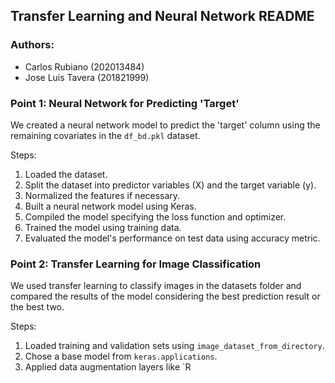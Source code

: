 ## Transfer Learning and Neural Network README

### Authors:
- Carlos Rubiano (202013484)
- Jose Luis Tavera (201821999)

### Point 1: Neural Network for Predicting 'Target'

We created a neural network model to predict the 'target' column using the remaining covariates in the `df_bd.pkl` dataset. 

Steps:
1. Loaded the dataset.
2. Split the dataset into predictor variables (X) and the target variable (y).
3. Normalized the features if necessary.
4. Built a neural network model using Keras.
5. Compiled the model specifying the loss function and optimizer.
6. Trained the model using training data.
7. Evaluated the model's performance on test data using accuracy metric.

### Point 2: Transfer Learning for Image Classification

We used transfer learning to classify images in the datasets folder and compared the results of the model considering the best prediction result or the best two.

Steps:
1. Loaded training and validation sets using `image_dataset_from_directory`.
2. Chose a base model from `keras.applications`.
3. Applied data augmentation layers like `R
